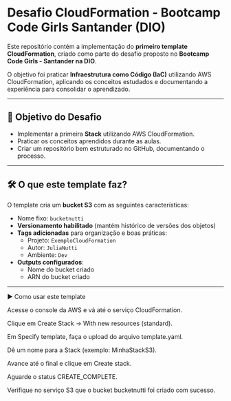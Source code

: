 # Desafio CloudFormation - Bootcamp Code Girls Santander (DIO)

Este repositório contém a implementação do **primeiro template CloudFormation**, criado como parte do desafio proposto no **Bootcamp Code Girls - Santander na DIO**.  

O objetivo foi praticar **Infraestrutura como Código (IaC)** utilizando AWS CloudFormation, aplicando os conceitos estudados e documentando a experiência para consolidar o aprendizado.

---

## 📌 Objetivo do Desafio
- Implementar a primeira **Stack** utilizando AWS CloudFormation.  
- Praticar os conceitos aprendidos durante as aulas.  
- Criar um repositório bem estruturado no GitHub, documentando o processo.  

---

## 🛠️ O que este template faz?
O template cria um **bucket S3** com as seguintes características:
- Nome fixo: `bucketnutti`  
- **Versionamento habilitado** (mantém histórico de versões dos objetos)  
- **Tags adicionadas** para organização e boas práticas:
  - Projeto: `ExemploCloudFormation`
  - Autor: `JuliaNutti`
  - Ambiente: `Dev`  
- **Outputs configurados**:
  - Nome do bucket criado
  - ARN do bucket criado  

---

▶️ Como usar este template

  Acesse o console da AWS e vá até o serviço CloudFormation.

  Clique em Create Stack → With new resources (standard).

  Em Specify template, faça o upload do arquivo template.yaml.

  Dê um nome para a Stack (exemplo: MinhaStackS3).

  Avance até o final e clique em Create stack.

  Aguarde o status CREATE_COMPLETE.

  Verifique no serviço S3 que o bucket bucketnutti foi criado com sucesso.

